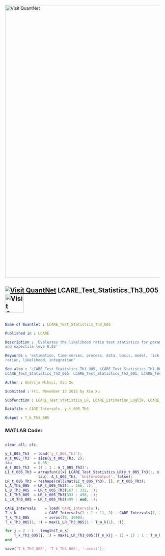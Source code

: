 
[<img src="https://github.com/QuantLet/Styleguide-and-FAQ/blob/master/pictures/banner.png" width="888" alt="Visit QuantNet">](http://quantlet.de/)

## [<img src="https://github.com/QuantLet/Styleguide-and-FAQ/blob/master/pictures/qloqo.png" alt="Visit QuantNet">](http://quantlet.de/) **LCARE_Test_Statistics_Th3_005** [<img src="https://github.com/QuantLet/Styleguide-and-FAQ/blob/master/pictures/QN2.png" width="60" alt="Visit QuantNet 2.0">](http://quantlet.de/)

```yaml

Name of Quantlet : LCARE_Test_Statistics_Th3_005

Published in : LCARE

Description : 'Evaluates the likelihood ratio test statistics for parameter constellation theta3
and expectile leve 0.05'

Keywords : 'estimation, time-series, process, data, basis, model, risk, parameter, likelihood
ration, likelihood, integration'

See also : 'LCARE_Test_Statistics_Th1_005, LCARE_Test_Statistics_Th1_001,
LCARE_Test_Statistics_Th2_005, LCARE_Test_Statistics_Th2_001, LCARE_Test_Statistics_Th3_001'

Author : Andrija Mihoci, Xiu Xu

Submitted : Fri, November 13 2015 by Xiu Xu

Subfunction : LCARE_Test_Statistics_LR, LCARE_Estimation_Loglik, LCARE_Loglik

Datafile : CARE_Intervals, y_t_005_Th3

Output : T_k_Th3_005

```


### MATLAB Code:
```matlab

clear all; clc;

y_t_005_Th3  = load('y_t_005_Th3');  
n_t_005_Th3  = size(y_t_005_Th3, 2);
tau          = 0.05;
A_t_005_Th3  = (1 : 1 : n_t_005_Th3)';
LI_t_005_Th3 = arrayfun(@(x) LCARE_Test_Statistics_LR(y_t_005_Th3(:, x), ...
               tau), A_t_005_Th3, 'UniformOutput', false);
LR_t_005_Th3 = reshape(cell2mat(LI_t_005_Th3), [], n_t_005_Th3);
L_A_Th3_005  = LR_t_005_Th3(1 : 166, :);
L_B_Th3_005  = LR_t_005_Th3(167 : 332, :);
L_I_Th3_005  = LR_t_005_Th3(333 : 498, :);
L_LR_Th3_005 = LR_t_005_Th3(499 : end, :);

CARE_Intervals    = load('CARE_Intervals');
T_n_k             = CARE_Intervals(2 : 1 : 11, 2) - CARE_Intervals(1, 2);
T_k_Th3_005       = zeros(10, 1000);
T_k_Th3_005(1, :) = max(L_LR_Th3_005(1 : T_n_k(1), :));

for j = 2 : 1 : length(T_n_k)    
    T_k_Th3_005(j, :) = max(L_LR_Th3_005((T_n_k(j - 1) + 1) : 1 : T_n_k(j), :));  
end

save('T_k_Th3_005', 'T_k_Th3_005', '-ascii');


```
